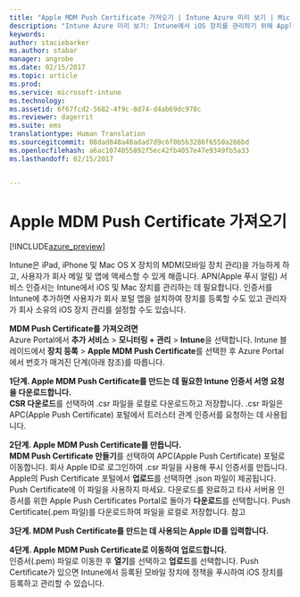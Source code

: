 ```yaml
---
title: "Apple MDM Push Certificate 가져오기 | Intune Azure 미리 보기 | Microsoft Docs"
description: "Intune Azure 미리 보기: Intune에서 iOS 장치를 관리하기 위해 Apple MDM Push Certificate를 가져오는 단계를 알아봅니다."
keywords: 
author: staciebarker
ms.author: stabar
manager: angrobe
ms.date: 02/15/2017
ms.topic: article
ms.prod: 
ms.service: microsoft-intune
ms.technology: 
ms.assetid: 6f67fcd2-5682-4f9c-8d74-d4ab69dc978c
ms.reviewer: dagerrit
ms.suite: ems
translationtype: Human Translation
ms.sourcegitcommit: 08dad848a48adad7d9c6f0b5b3286f6550a266bd
ms.openlocfilehash: a6ac1074055892f5ec42fb4057e47e9349fb5a33
ms.lasthandoff: 02/15/2017


---
```


# <a name="get-an-apple-mdm-push-certificate"></a>Apple MDM Push Certificate 가져오기 

[!INCLUDE[azure_preview](../includes/azure_preview.md)]

Intune은 iPad, iPhone 및 Mac OS X 장치의 MDM(모바일 장치 관리)을 가능하게 하고, 사용자가 회사 메일 및 앱에 액세스할 수 있게 해줍니다. APN(Apple 푸시 알림) 서비스 인증서는 Intune에서 iOS 및 Mac 장치를 관리하는 데 필요합니다. 인증서를 Intune에 추가하면 사용자가 회사 포털 앱을 설치하여 장치를 등록할 수도 있고 관리자가 회사 소유의 iOS 장치 관리를 설정할 수도 있습니다.

**MDM Push Certificate를 가져오려면**<br>
Azure Portal에서 **추가 서비스** > **모니터링 + 관리** > **Intune**을 선택합니다. Intune 블레이드에서 **장치 등록** > **Apple MDM Push Certificate**를 선택한 후 Azure Portal에서 번호가 매겨진 단계(아래 참조)를 따릅니다.

**1단계. Apple MDM Push Certificate를 만드는 데 필요한 Intune 인증서 서명 요청을 다운로드합니다.**<br>
**CSR 다운로드**를 선택하여 .csr 파일을 로컬로 다운로드하고 저장합니다. .csr 파일은 APC(Apple Push Certificate) 포털에서 트러스터 관계 인증서를 요청하는 데 사용됩니다.

**2단계. Apple MDM Push Certificate를 만듭니다.**<br>
**MDM Push Certificate 만들기**를 선택하여 APC(Apple Push Certificate) 포털로 이동합니다. 회사 Apple ID로 로그인하여 .csr 파일을 사용해 푸시 인증서를 만듭니다. Apple의 Push Certificate 포털에서 **업로드**를 선택하면 .json 파일이 제공됩니다. Push Certificate에 이 파일을 사용하지 마세요. 다운로드를 완료하고 타사 서버용 인증서를 위한 Apple Push Certificates Portal로 돌아가 **다운로드**를 선택합니다. Push Certificate(.pem 파일)를 다운로드하여 파일을 로컬로 저장합니다.
참고

**3단계. MDM Push Certificate를 만드는 데 사용되는 Apple ID를 입력합니다.**

**4단계. Apple MDM Push Certificate로 이동하여 업로드합니다.**<br>
인증서(.pem) 파일로 이동한 후 **열기**를 선택하고 **업로드**를 선택합니다. Push Certificate가 있으면 Intune에서 등록된 모바일 장치에 정책을 푸시하여 iOS 장치를 등록하고 관리할 수 있습니다.

